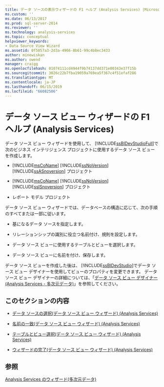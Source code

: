 ```yaml
---
title: データ ソースの表示ウィザードの F1 ヘルプ (Analysis Services) |Microsoft Docs
ms.custom: ''
ms.date: 06/13/2017
ms.prod: sql-server-2014
ms.reviewer: ''
ms.technology: analysis-services
ms.topic: conceptual
helpviewer_keywords:
- Data Source View Wizard
ms.assetid: 0f5057a3-2d3a-4966-8b61-99c4b8ec3433
author: minewiskan
ms.author: owend
manager: craigg
ms.openlocfilehash: 01074111cd4944f9b74137dd371e00343e37f15b
ms.sourcegitcommit: 3026c22b7fba19059a769ea5f367c4f51efaf286
ms.translationtype: MT
ms.contentlocale: ja-JP
ms.lasthandoff: 06/15/2019
ms.locfileid: "66082506"
---
```

# <a name="data-source-view-wizard-f1-help-analysis-services"></a>データ ソース ビュー ウィザードの F1 ヘルプ (Analysis Services)
  データ ソース ビュー ウィザードを使用して、 [!INCLUDE[ssBIDevStudioFull](../includes/ssbidevstudiofull-md.md)]で次のビジネス インテリジェンス プロジェクトに使用するデータ ソース ビューを作成します。  
  
-   [!INCLUDE[msCoName](../includes/msconame-md.md)] [!INCLUDE[ssNoVersion](../includes/ssnoversion-md.md)] [!INCLUDE[ssASnoversion](../includes/ssasnoversion-md.md)] プロジェクト  
  
-   [!INCLUDE[msCoName](../includes/msconame-md.md)] [!INCLUDE[ssNoVersion](../includes/ssnoversion-md.md)] [!INCLUDE[ssISnoversion](../includes/ssisnoversion-md.md)] プロジェクト  
  
-   レポート モデル プロジェクト  
  
 データ ソース ビュー ウィザードでは、データベースの構造に応じて、次の手順のすべてまたは一部に従います。  
  
-   基になるデータ ソースを指定します。  
  
-   リレーションシップの識別に役立つ名前付け、規則を設定します。  
  
-   データ ソース ビューに使用するテーブルとビューを選択します。  
  
-   データ ソース ビューに名前を付け、保存します。  
  
 データ ソース ビューを作成した後は、 [!INCLUDE[ssBIDevStudio](../includes/ssbidevstudio-md.md)]でデータ ソース ビュー デザイナーを使用してビューのプロパティを変更できます。 データ ソース ビュー デザイナーの詳細については、「[データ ソース ビュー デザイナー (Analysis Services - 多次元データ)](data-source-view-designer-analysis-services-multidimensional-data.md)」を参照してください。  
  
## <a name="in-this-section"></a>このセクションの内容  
  
-   [データ ソースの選択&#40;データ ソース ビュー ウィザード&#41; &#40;Analysis Services&#41;](select-a-data-source-data-source-view-wizard-analysis-services.md)  
  
-   [名前の一致&#40;データ ソース ビュー ウィザード&#41; &#40;Analysis Services&#41;](name-matching-data-source-view-wizard-analysis-services.md)  
  
-   [テーブルとビュー選択&#40;データ ソース ビュー ウィザード&#41; &#40;Analysis Services&#41;](select-tables-and-views-data-source-view-wizard-analysis-services.md)  
  
-   [ウィザードの完了&#40;データ ソース ビュー ウィザード&#41; &#40;Analysis Services&#41;](completing-the-wizard-data-source-view-wizard-analysis-services.md)  
  
## <a name="see-also"></a>参照  
 [Analysis Services のウィザード&#40;多次元データ&#41;](analysis-services-wizards-multidimensional-data.md)  
  
  
